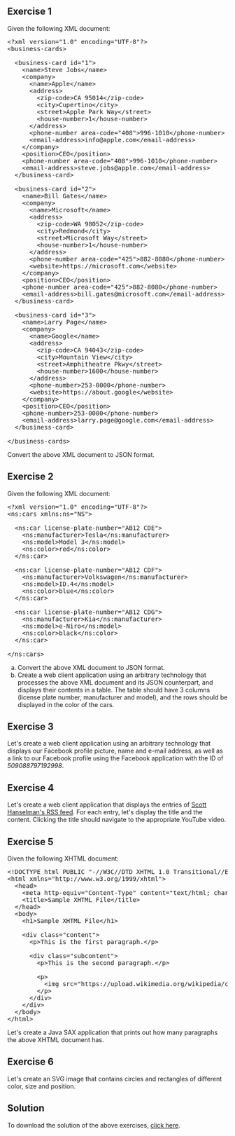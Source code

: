 ## Exercise 1

Given the following XML document:

<pre class="prettyprint lang-xml" data-label="business-cards.xml">&lt;?xml version=&quot;1.0&quot; encoding=&quot;UTF-8&quot;?&gt;
&lt;business-cards&gt;

  &lt;business-card id=&quot;1&quot;&gt;
    &lt;name&gt;Steve Jobs&lt;/name&gt;
    &lt;company&gt;
      &lt;name&gt;Apple&lt;/name&gt;
      &lt;address&gt;
        &lt;zip-code&gt;CA 95014&lt;/zip-code&gt;
        &lt;city&gt;Cupertino&lt;/city&gt;
        &lt;street&gt;Apple Park Way&lt;/street&gt;
        &lt;house-number&gt;1&lt;/house-number&gt;
      &lt;/address&gt;
      &lt;phone-number area-code=&quot;408&quot;&gt;996-1010&lt;/phone-number&gt;
      &lt;email-address&gt;info@apple.com&lt;/email-address&gt;
    &lt;/company&gt;
    &lt;position&gt;CEO&lt;/position&gt;
    &lt;phone-number area-code=&quot;408&quot;&gt;996-1010&lt;/phone-number&gt;
    &lt;email-address&gt;steve.jobs@apple.com&lt;/email-address&gt;
  &lt;/business-card&gt;

  &lt;business-card id=&quot;2&quot;&gt;
    &lt;name&gt;Bill Gates&lt;/name&gt;
    &lt;company&gt;
      &lt;name&gt;Microsoft&lt;/name&gt;
      &lt;address&gt;
        &lt;zip-code&gt;WA 98052&lt;/zip-code&gt;
        &lt;city&gt;Redmond&lt;/city&gt;
        &lt;street&gt;Microsoft Way&lt;/street&gt;
        &lt;house-number&gt;1&lt;/house-number&gt;
      &lt;/address&gt;
      &lt;phone-number area-code=&quot;425&quot;&gt;882-8080&lt;/phone-number&gt;
      &lt;website&gt;https://microsoft.com&lt;/website&gt;
    &lt;/company&gt;
    &lt;position&gt;CEO&lt;/position&gt;
    &lt;phone-number area-code=&quot;425&quot;&gt;882-8080&lt;/phone-number&gt;
    &lt;email-address&gt;bill.gates@microsoft.com&lt;/email-address&gt;
  &lt;/business-card&gt;

  &lt;business-card id=&quot;3&quot;&gt;
    &lt;name&gt;Larry Page&lt;/name&gt;
    &lt;company&gt;
      &lt;name&gt;Google&lt;/name&gt;
      &lt;address&gt;
        &lt;zip-code&gt;CA 94043&lt;/zip-code&gt;
        &lt;city&gt;Mountain View&lt;/city&gt;
        &lt;street&gt;Amphitheatre Pkwy&lt;/street&gt;
        &lt;house-number&gt;1600&lt;/house-number&gt;
      &lt;/address&gt;
      &lt;phone-number&gt;253-0000&lt;/phone-number&gt;
      &lt;website&gt;https://about.google&lt;/website&gt;
    &lt;/company&gt;
    &lt;position&gt;CEO&lt;/position&gt;
    &lt;phone-number&gt;253-0000&lt;/phone-number&gt;
    &lt;email-address&gt;larry.page@google.com&lt;/email-address&gt;
  &lt;/business-card&gt;

&lt;/business-cards&gt;</pre>

Convert the above XML document to JSON format.

## Exercise 2

Given the following XML document:

<pre class="prettyprint lang-xml" data-label="cars.xml">&lt;?xml version=&quot;1.0&quot; encoding=&quot;UTF-8&quot;?&gt;
&lt;ns:cars xmlns:ns=&quot;NS&quot;&gt;

  &lt;ns:car license-plate-number=&quot;AB12 CDE&quot;&gt;
    &lt;ns:manufacturer&gt;Tesla&lt;/ns:manufacturer&gt;
    &lt;ns:model&gt;Model 3&lt;/ns:model&gt;
    &lt;ns:color&gt;red&lt;/ns:color&gt;
  &lt;/ns:car&gt;

  &lt;ns:car license-plate-number=&quot;AB12 CDF&quot;&gt;
    &lt;ns:manufacturer&gt;Volkswagen&lt;/ns:manufacturer&gt;
    &lt;ns:model&gt;ID.4&lt;/ns:model&gt;
    &lt;ns:color&gt;blue&lt;/ns:color&gt;
  &lt;/ns:car&gt;

  &lt;ns:car license-plate-number=&quot;AB12 CDG&quot;&gt;
    &lt;ns:manufacturer&gt;Kia&lt;/ns:manufacturer&gt;
    &lt;ns:model&gt;e-Niro&lt;/ns:model&gt;
    &lt;ns:color&gt;black&lt;/ns:color&gt;
  &lt;/ns:car&gt;

&lt;/ns:cars&gt;</pre>

<ol type="a">
  <li>Convert the above XML document to JSON format.</li>
  <li>Create a web client application using an arbitrary technology that processes the above XML document and its JSON counterpart, and displays their contents in a table. The table should have 3 columns (license plate number, manufacturer and model), and the rows should be displayed in the color of the cars.</li>
</ol>

## Exercise 3

Let's create a web client application using an arbitrary technology that displays our Facebook profile picture, name and e-mail address, as well as a link to our Facebook profile using the Facebook application with the ID of *509088797192998*.

## Exercise 4

Let's create a web client application that displays the entries of <a href="http://feeds.hanselman.com/ScottHanselman" target="_blank">Scott Hanselman's RSS feed</a>. For each entry, let's display the title and the content. Clicking the title should navigate to the appropriate YouTube video.

## Exercise 5

Given the following XHTML document:

<pre class="prettyprint lang-xml" data-label="5.xhtml">&lt;!DOCTYPE html PUBLIC &quot;-//W3C//DTD XHTML 1.0 Transitional//EN&quot; &quot;http://www.w3.org/TR/xhtml1/DTD/xhtml1-transitional.dtd&quot;&gt;
&lt;html xmlns=&quot;http://www.w3.org/1999/xhtml&quot;&gt;
  &lt;head&gt;
    &lt;meta http-equiv=&quot;Content-Type&quot; content=&quot;text/html; charset=UTF-8&quot;/&gt;
    &lt;title&gt;Sample XHTML File&lt;/title&gt;
  &lt;/head&gt;
  &lt;body&gt;
    &lt;h1&gt;Sample XHTML File&lt;/h1&gt;

    &lt;div class=&quot;content&quot;&gt;
      &lt;p&gt;This is the first paragraph.&lt;/p&gt;

      &lt;div class=&quot;subcontent&quot;&gt;
        &lt;p&gt;This is the second paragraph.&lt;/p&gt;

        &lt;p&gt;
          &lt;img src=&quot;https://upload.wikimedia.org/wikipedia/commons/1/1f/Valid_XHTML_1.0.svg&quot; alt=&quot;Valid XHTML&quot;/&gt;
        &lt;/p&gt;
      &lt;/div&gt;
    &lt;/div&gt;
  &lt;/body&gt;
&lt;/html&gt;</pre>

Let's create a Java SAX application that prints out how many paragraphs the above XHTML document has.

## Exercise 6

Let's create an SVG image that contains circles and rectangles of different color, size and position.

## Solution

To download the solution of the above exercises, [click here](assets/courses/xml/lab09/solution.zip).
